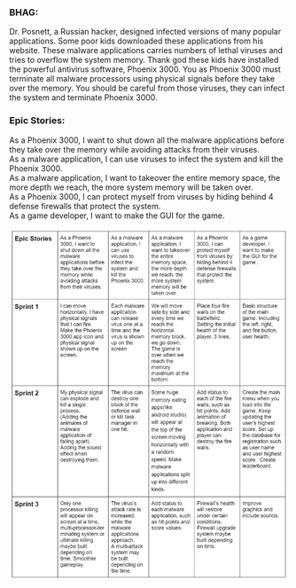 ### BHAG:
Dr. Posnett, a Russian hacker, designed infected versions of many popular applications. Some poor kids downloaded these applications from his website. These malware applications carries numbers of lethal viruses and tries to overflow the system memory. Thank god these kids have installed the powerful antivirus software, Phoenix 3000. You as Phoenix 3000 must terminate all malware processors using physical signals before they take over the memory. You should be careful from those viruses, they can infect the system and terminate Phoenix 3000.

### Epic Stories:

As a Phoenix 3000, I want to shut down all the malware applications before they take over the memory while avoiding attacks from their viruses.<br />
As a malware application, I can use viruses to infect the system and kill the Phoenix 3000. <br />
As a malware application, I want to takeover the entire memory space, the more depth we reach, the more system memory will be taken over. <br />
As a Phoenix 3000, I can protect myself from viruses by hiding behind 4 defense firewalls that protect the system. <br />
As a game developer, I want to make the GUI for the game. <br />

![SprintChart](SprintChart.png)
